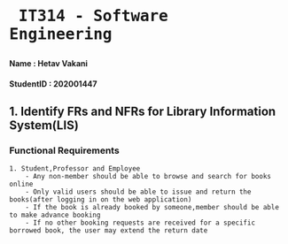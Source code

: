 # <pre>                  IT314 - Software Engineering </pre>

#### Name       : Hetav Vakani
#### StudentID  : 202001447


## 1. Identify FRs and NFRs for Library Information System(LIS)
### Functional Requirements
    1. Student,Professor and Employee
        - Any non-member should be able to browse and search for books online 
        - Only valid users should be able to issue and return the books(after logging in on the web application)
        - If the book is already booked by someone,member should be able to make advance booking
        - If no other booking requests are received for a specific borrowed book, the user may extend the return date
    
    
    
    
    
    
    
    
    
    
    
    
    
    
    
    
    
